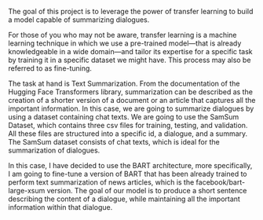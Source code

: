 The goal of this project is to leverage the power of transfer learning to build a model capable of summarizing dialogues.

For those of you who may not be aware, transfer learning is a machine learning technique in which we use a pre-trained model—that is already knowledgeable in a wide domain—and tailor its expertise for a specific task by training it in a specific dataset we might have. This process may also be referred to as fine-tuning.

The task at hand is Text Summarization. From the documentation of the Hugging Face Transformers library, summarization can be described as the creation of a shorter version of a document or an article that captures all the important information. In this case, we are going to summarize dialogues by using a dataset containing chat texts. We are going to use the SamSum Dataset, which contains three csv files for training, testing, and validation. All these files are structured into a specific id, a dialogue, and a summary. The SamSum dataset consists of chat texts, which is ideal for the summarization of dialogues.

In this case, I have decided to use the BART architecture, more specifically, I am going to fine-tune a version of BART that has been already trained to perform text summarization of news articles, which is the facebook/bart-large-xsum version. The goal of our model is to produce a short sentence describing the content of a dialogue, while maintaining all the important information within that dialogue.

